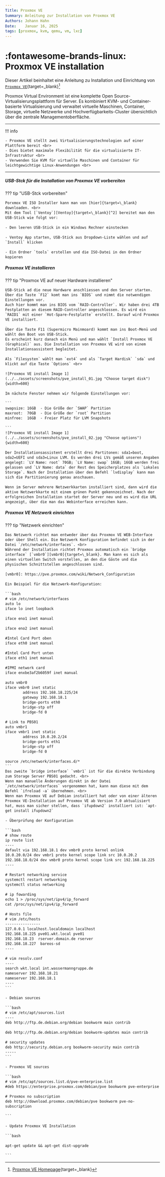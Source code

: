 ```yaml
---
Title: Proxmox VE
Summary: Anleitung zur Installation von Proxmox VE
Authors: Johann Hahn
Date:    Januar 16, 2025
tags: [proxmox, kvm, qemu, vm, lxc]
---
```


# :fontawesome-brands-linux: Proxmox VE installation

Dieser Artikel beinhaltet eine Anleitung zu Installation und Einrichtung von [`Proxmox VE`][Proxmox VE]{target=\_blank}[^1]

[Proxmox VE]: https://de.wikipedia.org/wiki/Proxmox_VE

Proxmox Virtual Environment ist eine komplette Open Source-Virtualisierungsplattform für Server. Es kombiniert KVM- und Container-basierte Virtualisierung und verwaltet virtuelle Maschinen, Container, Storage, virtuelle Netzwerke und Hochverfügbarkeits-Cluster übersichtlich über die zentrale Managementoberfläche.

---

!!! info

    - Proxmox VE stellt zwei Virtualisierungstechnologien auf einer Plattform bereit <br>
    - Dies bietet maximale Flexibilität für die virtualisierte IT-Infrastruktur <br>
    - Verwenden Sie KVM für virtuelle Maschinen und Container für leichtgewichtige Linux-Anwendungen <br>

---

##### USB-Stck für die Installation von Proxmox VE vorbereiten

??? tip "USB-Stck vorbereiten"

    Porxmox VE ISO Installer kann man von [hier]{target=\_blank} downloaden. <br>
    Mit dem Tool [`Ventoy`][Ventoy]{target=\_blank}[^2] bereitet man den USB-Stick wie folgt vor:

    - Den leeren USB-Stick in ein Windows Rechner einstecken

    - Ventoy App starten, USB-Stick aus Dropdown-Liste wählen und auf `Install` klicken

    - Ein Ordner `tools` erstellen und die ISO-Datei in den Ordner kopieren

[hier]: https://www.proxmox.com/en/downloads
[Ventoy]: https://ventoy.net/en/download.html

##### Proxmox VE installieren

??? tip "Proxmox VE auf neuer Hardware installieren"
    
    USB-Stick ad die neue Hardware anschliessen und den Server starten. Über die Taste `F12` komt man ins `BIOS` und nimmt die notwendigen Einstellungen vor.  
    Auch hier kommt man ins BIOS vom `RAID-Controller`. Wir haben drei 4TB Festplatten an diesem RAID-Controller angeschlossen. Es wird ein `RAID1` mit einer `Hot-Spare-Festplatte` erstellt. Darauf wird Proxmox VE installiert.

    Über die Taste F11 (Supermicro Mainmoard) kommt man ins Boot-Menü und wählt den Boot von USB-Stick.
    Es erscheint kurz danach ein Menü und man wählt `Install Proxmox VE (Graphical)` aus. Die Installation von Proxmox VE wird von einem Installationsassistent begleitet.
    
    Als `Filesysten` wählt man `ext4` und als `Target Hardisk` `sda` und klickt auf die Taste `Options` <br>

    ![Proxmox VE install Image 1](../../assets/screenshots/pve_install_01.jpg "Choose target disk"){width=600} 

    Im nächste Fenster nehmen wir folgende Einstellungen vor:
 
    ```
    swapsize: 16GB  - Die Größe der `SWAP` Partition 
    maxroot:  70GB  - Die Größe der `root` Partition
    minfree:  16GB  - Freier Platz für LVM Snapshots

    ```
    ![Proxmox VE install Image 1](../../assets/screenshots/pve_install_02.jpg "Choose options"){width=600}

    Der Installationsassistent erstellt drei Partitonen: sda1=boot, sda2=UEFI und sda3=Linux LVM. Es werden drei LVs gemäß unseren Angaben angelegt: `LV Name: root` 70GB; `LV Name: swap` 16GB; 16GB werden frei gelassen und `LV Name: data` der Rest des Speicherplatzes als `Lokales Storage`. Nach der Installation über den Befehl `lvdisplay` kann man sich die Partitionierung genau anschauen.

    Wenn im Server mehrere Netzwerkkarten installiert sind, dann wird die aktive Netzwerkkarte mit einem grünen Punkt gekennzeichnet. Nach der erfolgreichen Installation startet der Server neu und es wird die URL angezeigt, über die man das Webinterface erreichen kann. 

##### Proxmox VE Netzwerk einrichten

??? tip "Netzwerk einrichten"

    Das Netzwerk richtet man entweder über das Proxmox VE WEB-Interface oder über Shell ein. Die Netzwerk Konfiguration befindet sich in der Datei `/etc/network/interfaces`. <br>
    Während der Installation richtet Proxmox automatisch ein `bridge interface` [`vmbr0`][vmbr0]{target=\_blank}. Man kann es sich als einen virtuellen Switch vorstellen, an den die Gäste und die physischen Schnittstellen angeschlossen sind.

    [vmbr0]: https://pve.proxmox.com/wiki/Network_Configuration

    Ein Beispiel für die Netzwerk-Konfiguration:

    ```bash
    # vim /etc/network/interfaces
    auto lo
    iface lo inet loopback

    iface eno1 inet manual

    iface eno2 inet manual

    #Intel Card Port oben
    iface eth0 inet manual

    #Intel Card Port unten
    iface eth1 inet manual

    #IPMI network card
    iface enxbe3af2b6059f inet manual

    auto vmbr0
    iface vmbr0 inet static
            address 192.168.18.225/24
            gateway 192.168.18.1
            bridge-ports eth0
            bridge-stp off
            bridge-fd 0

    # Link to PBS01
    auto vmbr1
    iface vmbr1 inet static
            address 10.0.20.2/24
            bridge-ports eth1
            bridge-stp off
            bridge-fd 0

    source /etc/network/interfaces.d/*
    ```
    Das zweite `bridge interface` `vmbr1` ist für die direkte Verbindung zum Storage Server PBS01 gedacht. <br>
    Wenn man manuelle Änderungen direkt in der Datei `/etc/network/interfaces` vorgenommen hat, kann man diese mit dem Befehl `ifreload -a` übernehmen. <br>
    Wenn man Proxmox VE auf Debian installiert hat oder von einer älteren Proxmox VE-Installation auf Proxmox VE ab Version 7.0 aktualisiert hat, muss man sicher stellen, dass `ifupdown2` installiert ist: `apt-get install ifupdown2`

    - Überprüfung der Konfiguration 

    ```bash
    # show route
    ip route list
    ----
    default via 192.168.18.1 dev vmbr0 proto kernel onlink
    10.0.20.0/24 dev vmbr1 proto kernel scope link src 10.0.20.2
    192.168.18.0/24 dev vmbr0 proto kernel scope link src 192.168.18.225
    ----

    # Restart networking service
    systemctl restart networking
    systemctl status networking

    # ip fowarding
    echo 1 > /proc/sys/net/ipv4/ip_forward
    cat /proc/sys/net/ipv4/ip_forward

    # Hosts file
    # vim /etc/hosts
    ----------------
    127.0.0.1 localhost.localdomain localhost
    192.168.18.225 pve01.wkt.local pve01
    192.168.18.23  rserver.domain.de rserver
    192.168.18.227  bareos-sd
    ----

    # vim resolv.conf
    ----
    search wkt.local int.wassermanngruppe.de
    nameserver 192.168.18.21
    nameserver 192.168.18.1
    ----
    ```

    - Debian sources

    ```bash
    # vim /etc/apt/sources.list
    ----
    deb http://ftp.de.debian.org/debian bookworm main contrib

    deb http://ftp.de.debian.org/debian bookworm-updates main contrib

    # security updates
    deb http://security.debian.org bookworm-security main contrib
    -----
    ```

    - Proxmox VE sources

    ```bash
    # vim /etc/apt/sources.list.d/pve-enterprise.list
    #deb https://enterprise.proxmox.com/debian/pve bookworm pve-enterprise

    # Proxmox no subscription
    deb http://download.proxmox.com/debian/pve bookworm pve-no-subscription

    ```

    - Update Proxmox VE Installation

    ```bash

    apt-get update && apt-get dist-upgrade

    ```

[^1]: [Proxmox VE Homepage](https://www.proxmox.com/de/){target=\_blank}
[^2]: [Ventoy Homepage](https://ventoy.net/en/index.html){target=\_blank}

